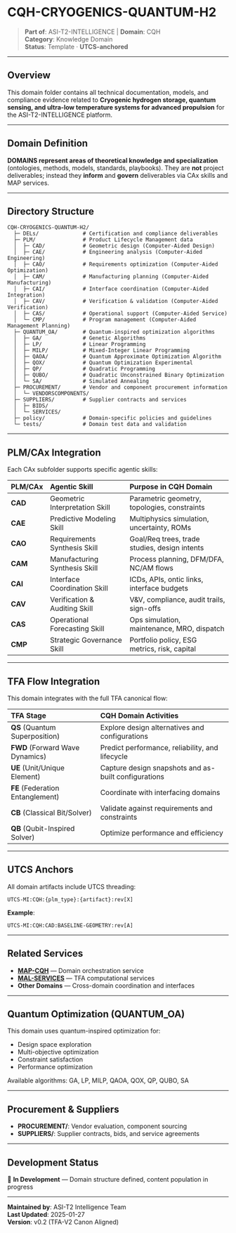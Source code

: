 # CQH-CRYOGENICS-QUANTUM-H2

> **Part of**: ASI-T2-INTELLIGENCE | **Domain**: CQH  
> **Category**: Knowledge Domain  
> **Status**: Template · **UTCS-anchored**

---

## Overview

This domain folder contains all technical documentation, models, and compliance evidence related to **Cryogenic hydrogen storage, quantum sensing, and ultra-low temperature systems for advanced propulsion** for the ASI-T2-INTELLIGENCE platform.

---

## Domain Definition

**DOMAINS represent areas of theoretical knowledge and specialization** (ontologies, methods, models, standards, playbooks). They are **not** project deliverables; instead they **inform** and **govern** deliverables via CAx skills and MAP services.

---

## Directory Structure

```
CQH-CRYOGENICS-QUANTUM-H2/
  ├─ DELs/              # Certification and compliance deliverables
  ├─ PLM/               # Product Lifecycle Management data
  │  ├─ CAD/            # Geometric design (Computer-Aided Design)
  │  ├─ CAE/            # Engineering analysis (Computer-Aided Engineering)
  │  ├─ CAO/            # Requirements optimization (Computer-Aided Optimization)
  │  ├─ CAM/            # Manufacturing planning (Computer-Aided Manufacturing)
  │  ├─ CAI/            # Interface coordination (Computer-Aided Integration)
  │  ├─ CAV/            # Verification & validation (Computer-Aided Verification)
  │  ├─ CAS/            # Operational support (Computer-Aided Service)
  │  └─ CMP/            # Program management (Computer-Aided Management Planning)
  ├─ QUANTUM_OA/        # Quantum-inspired optimization algorithms
  │  ├─ GA/             # Genetic Algorithms
  │  ├─ LP/             # Linear Programming
  │  ├─ MILP/           # Mixed-Integer Linear Programming
  │  ├─ QAOA/           # Quantum Approximate Optimization Algorithm
  │  ├─ QOX/            # Quantum Optimization Experimental
  │  ├─ QP/             # Quadratic Programming
  │  ├─ QUBO/           # Quadratic Unconstrained Binary Optimization
  │  └─ SA/             # Simulated Annealing
  ├─ PROCUREMENT/       # Vendor and component procurement information
  │  └─ VENDORSCOMPONENTS/
  ├─ SUPPLIERS/         # Supplier contracts and services
  │  ├─ BIDS/
  │  └─ SERVICES/
  ├─ policy/            # Domain-specific policies and guidelines
  └─ tests/             # Domain test data and validation
```

---

## PLM/CAx Integration

Each CAx subfolder supports specific agentic skills:

| PLM/CAx | Agentic Skill | Purpose in CQH Domain |
| :--- | :--- | :--- |
| **CAD** | Geometric Interpretation Skill | Parametric geometry, topologies, constraints |
| **CAE** | Predictive Modeling Skill | Multiphysics simulation, uncertainty, ROMs |
| **CAO** | Requirements Synthesis Skill | Goal/Req trees, trade studies, design intents |
| **CAM** | Manufacturing Synthesis Skill | Process planning, DFM/DFA, NC/AM flows |
| **CAI** | Interface Coordination Skill | ICDs, APIs, ontic links, interface budgets |
| **CAV** | Verification & Auditing Skill | V&V, compliance, audit trails, sign-offs |
| **CAS** | Operational Forecasting Skill | Ops simulation, maintenance, MRO, dispatch |
| **CMP** | Strategic Governance Skill | Portfolio policy, ESG metrics, risk, capital |

---

## TFA Flow Integration

This domain integrates with the full TFA canonical flow:

| TFA Stage | CQH Domain Activities |
| :--- | :--- |
| **QS** (Quantum Superposition) | Explore design alternatives and configurations |
| **FWD** (Forward Wave Dynamics) | Predict performance, reliability, and lifecycle |
| **UE** (Unit/Unique Element) | Capture design snapshots and as-built configurations |
| **FE** (Federation Entanglement) | Coordinate with interfacing domains |
| **CB** (Classical Bit/Solver) | Validate against requirements and constraints |
| **QB** (Qubit-Inspired Solver) | Optimize performance and efficiency |

---

## UTCS Anchors

All domain artifacts include UTCS threading:

```
UTCS-MI:CQH:{plm_type}:{artifact}:rev[X]
```

**Example**:
```
UTCS-MI:CQH:CAD:BASELINE-GEOMETRY:rev[A]
```

---

## Related Services

- **[MAP-CQH](../../MAP-SERVICES/MAP-CQH/)** — Domain orchestration service
- **[MAL-SERVICES](../../MAL-SERVICES/)** — TFA computational services
- **Other Domains** — Cross-domain coordination and interfaces

---

## Quantum Optimization (QUANTUM_OA)

This domain uses quantum-inspired optimization for:
- Design space exploration
- Multi-objective optimization
- Constraint satisfaction
- Performance optimization

Available algorithms: GA, LP, MILP, QAOA, QOX, QP, QUBO, SA

---

## Procurement & Suppliers

- **PROCUREMENT/**: Vendor evaluation, component sourcing
- **SUPPLIERS/**: Supplier contracts, bids, and service agreements

---

## Development Status

🚧 **In Development** — Domain structure defined, content population in progress

---

**Maintained by**: ASI-T2 Intelligence Team  
**Last Updated**: 2025-01-27  
**Version**: v0.2 (TFA-V2 Canon Aligned)
